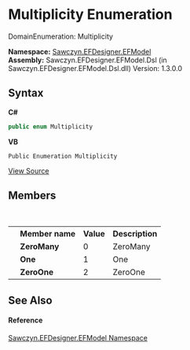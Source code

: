 # Multiplicity Enumeration
 

DomainEnumeration: Multiplicity

**Namespace:**&nbsp;<a href="N_Sawczyn_EFDesigner_EFModel">Sawczyn.EFDesigner.EFModel</a><br />**Assembly:**&nbsp;Sawczyn.EFDesigner.EFModel.Dsl (in Sawczyn.EFDesigner.EFModel.Dsl.dll) Version: 1.3.0.0

## Syntax

**C#**<br />
``` C#
public enum Multiplicity
```

**VB**<br />
``` VB
Public Enumeration Multiplicity
```

<a href="https://github.com/msawczyn/EFDesigner/tree/master/src/ParsingModels/Multiplicity.cs" title="View the source code">View Source</a><br />

## Members
&nbsp;<table><tr><th></th><th>Member name</th><th>Value</th><th>Description</th></tr><tr><td /><td target="F:Sawczyn.EFDesigner.EFModel.Multiplicity.ZeroMany">**ZeroMany**</td><td>0</td><td>ZeroMany</td></tr><tr><td /><td target="F:Sawczyn.EFDesigner.EFModel.Multiplicity.One">**One**</td><td>1</td><td>One</td></tr><tr><td /><td target="F:Sawczyn.EFDesigner.EFModel.Multiplicity.ZeroOne">**ZeroOne**</td><td>2</td><td>ZeroOne</td></tr></table>

## See Also


#### Reference
<a href="N_Sawczyn_EFDesigner_EFModel">Sawczyn.EFDesigner.EFModel Namespace</a><br />